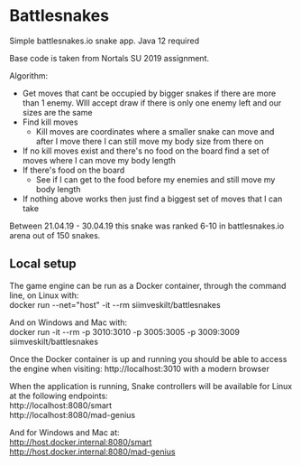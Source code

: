 # Battlesnakes  

Simple battlesnakes.io snake app. Java 12 required 

Base code is taken from Nortals SU 2019 assignment. 

Algorithm: 
* Get moves that cant be occupied by bigger snakes if there are more than 1 enemy. WIll accept draw if there is only one enemy left and our sizes are the same
* Find kill moves
    * Kill moves are coordinates where a smaller snake can move and after I move there I can still move my body size from there on
* If no kill moves exist and there's no food on the board find a set of moves where I can move my body length
* If there's food on the board
    * See if I can get to the food before my enemies and still move my body length
* If nothing above works then just find a biggest set of moves that I can take


Between 21.04.19 - 30.04.19 this snake was ranked 6-10 in battlesnakes.io arena out of 150 snakes.  

## Local setup

The game engine can be run as a Docker container, through the command line, on Linux with:  
docker run --net="host" -it --rm siimveskilt/battlesnakes  

And on Windows and Mac with:  
docker run -it --rm -p 3010:3010 -p 3005:3005 -p 3009:3009 siimveskilt/battlesnakes    

Once the Docker container is up and running you should be able to access the engine when visiting: http://localhost:3010 with a modern browser  

When the application is running, Snake controllers will be available for Linux at the following endpoints:  
http://localhost:8080/smart  
http://localhost:8080/mad-genius  

And for Windows and Mac at:  
http://host.docker.internal:8080/smart  
http://host.docker.internal:8080/mad-genius
